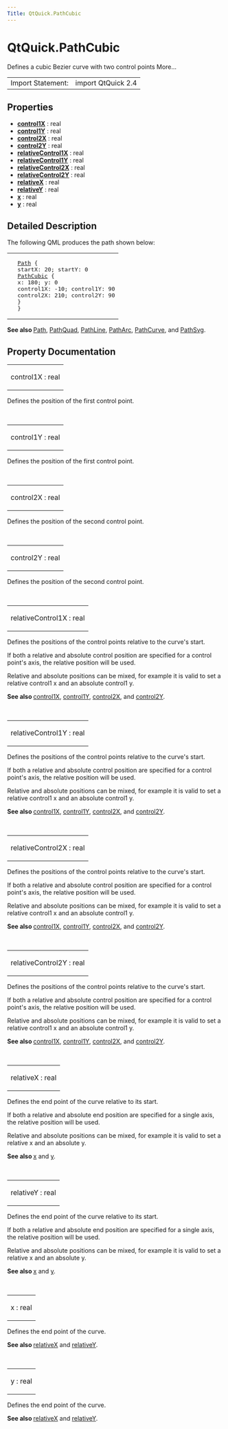 ```yaml
---
Title: QtQuick.PathCubic
---
```


# QtQuick.PathCubic

<span class="subtitle"></span>
<!-- $$$PathCubic-brief -->
<p>Defines a cubic Bezier curve with two control points More...</p>
<!-- @@@PathCubic -->
<table class="alignedsummary">
<tr><td class="memItemLeft rightAlign topAlign"> Import Statement:</td><td class="memItemRight bottomAlign"> import QtQuick 2.4</td></tr></table><ul>
</ul>
<h2 id="properties">Properties</h2>
<ul>
<li class="fn"><b><b><a href="#control1X-prop">control1X</a></b></b> : real</li>
<li class="fn"><b><b><a href="#control1Y-prop">control1Y</a></b></b> : real</li>
<li class="fn"><b><b><a href="#control2X-prop">control2X</a></b></b> : real</li>
<li class="fn"><b><b><a href="#control2Y-prop">control2Y</a></b></b> : real</li>
<li class="fn"><b><b><a href="#relativeControl1X-prop">relativeControl1X</a></b></b> : real</li>
<li class="fn"><b><b><a href="#relativeControl1Y-prop">relativeControl1Y</a></b></b> : real</li>
<li class="fn"><b><b><a href="#relativeControl2X-prop">relativeControl2X</a></b></b> : real</li>
<li class="fn"><b><b><a href="#relativeControl2Y-prop">relativeControl2Y</a></b></b> : real</li>
<li class="fn"><b><b><a href="#relativeX-prop">relativeX</a></b></b> : real</li>
<li class="fn"><b><b><a href="#relativeY-prop">relativeY</a></b></b> : real</li>
<li class="fn"><b><b><a href="#x-prop">x</a></b></b> : real</li>
<li class="fn"><b><b><a href="#y-prop">y</a></b></b> : real</li>
</ul>
<!-- $$$PathCubic-description -->
<h2 id="details">Detailed Description</h2>
</p>
<p>The following QML produces the path shown below:</p>
<table class="generic">
<tr valign="top"><td ><p class="centerAlign"><img src="https://developer.ubuntu.com/static/devportal_uploaded/994da620-77ec-43ed-bb61-c66dddac7346-../QtQuick.PathCubic/images/declarative-pathcubic.png" alt="" /></p></td><td ><pre class="qml"><span class="type"><a href="QtQuick.Path.md">Path</a></span> {
<span class="name">startX</span>: <span class="number">20</span>; <span class="name">startY</span>: <span class="number">0</span>
<span class="type"><a href="index.html">PathCubic</a></span> {
<span class="name">x</span>: <span class="number">180</span>; <span class="name">y</span>: <span class="number">0</span>
<span class="name">control1X</span>: -<span class="number">10</span>; <span class="name">control1Y</span>: <span class="number">90</span>
<span class="name">control2X</span>: <span class="number">210</span>; <span class="name">control2Y</span>: <span class="number">90</span>
}
}</pre>
</td></tr>
</table>
<p><b>See also </b><a href="QtQuick.Path.md">Path</a>, <a href="QtQuick.PathQuad.md">PathQuad</a>, <a href="QtQuick.PathLine.md">PathLine</a>, <a href="QtQuick.PathArc.md">PathArc</a>, <a href="QtQuick.PathCurve.md">PathCurve</a>, and <a href="QtQuick.PathSvg.md">PathSvg</a>.</p>
<!-- @@@PathCubic -->
<h2>Property Documentation</h2>
<!-- $$$control1X -->
<table class="qmlname"><tr valign="top" id="control1X-prop"><td class="tblQmlPropNode"><p><span class="name">control1X</span> : <span class="type">real</span></p></td></tr></table><p>Defines the position of the first control point.</p>
<!-- @@@control1X -->
<br/>
<!-- $$$control1Y -->
<table class="qmlname"><tr valign="top" id="control1Y-prop"><td class="tblQmlPropNode"><p><span class="name">control1Y</span> : <span class="type">real</span></p></td></tr></table><p>Defines the position of the first control point.</p>
<!-- @@@control1Y -->
<br/>
<!-- $$$control2X -->
<table class="qmlname"><tr valign="top" id="control2X-prop"><td class="tblQmlPropNode"><p><span class="name">control2X</span> : <span class="type">real</span></p></td></tr></table><p>Defines the position of the second control point.</p>
<!-- @@@control2X -->
<br/>
<!-- $$$control2Y -->
<table class="qmlname"><tr valign="top" id="control2Y-prop"><td class="tblQmlPropNode"><p><span class="name">control2Y</span> : <span class="type">real</span></p></td></tr></table><p>Defines the position of the second control point.</p>
<!-- @@@control2Y -->
<br/>
<!-- $$$relativeControl1X -->
<table class="qmlname"><tr valign="top" id="relativeControl1X-prop"><td class="tblQmlPropNode"><p><span class="name">relativeControl1X</span> : <span class="type">real</span></p></td></tr></table><p>Defines the positions of the control points relative to the curve's start.</p>
<p>If both a relative and absolute control position are specified for a control point's axis, the relative position will be used.</p>
<p>Relative and absolute positions can be mixed, for example it is valid to set a relative control1 x and an absolute control1 y.</p>
<p><b>See also </b><a href="#control1X-prop">control1X</a>, <a href="#control1Y-prop">control1Y</a>, <a href="#control2X-prop">control2X</a>, and <a href="#control2Y-prop">control2Y</a>.</p>
<!-- @@@relativeControl1X -->
<br/>
<!-- $$$relativeControl1Y -->
<table class="qmlname"><tr valign="top" id="relativeControl1Y-prop"><td class="tblQmlPropNode"><p><span class="name">relativeControl1Y</span> : <span class="type">real</span></p></td></tr></table><p>Defines the positions of the control points relative to the curve's start.</p>
<p>If both a relative and absolute control position are specified for a control point's axis, the relative position will be used.</p>
<p>Relative and absolute positions can be mixed, for example it is valid to set a relative control1 x and an absolute control1 y.</p>
<p><b>See also </b><a href="#control1X-prop">control1X</a>, <a href="#control1Y-prop">control1Y</a>, <a href="#control2X-prop">control2X</a>, and <a href="#control2Y-prop">control2Y</a>.</p>
<!-- @@@relativeControl1Y -->
<br/>
<!-- $$$relativeControl2X -->
<table class="qmlname"><tr valign="top" id="relativeControl2X-prop"><td class="tblQmlPropNode"><p><span class="name">relativeControl2X</span> : <span class="type">real</span></p></td></tr></table><p>Defines the positions of the control points relative to the curve's start.</p>
<p>If both a relative and absolute control position are specified for a control point's axis, the relative position will be used.</p>
<p>Relative and absolute positions can be mixed, for example it is valid to set a relative control1 x and an absolute control1 y.</p>
<p><b>See also </b><a href="#control1X-prop">control1X</a>, <a href="#control1Y-prop">control1Y</a>, <a href="#control2X-prop">control2X</a>, and <a href="#control2Y-prop">control2Y</a>.</p>
<!-- @@@relativeControl2X -->
<br/>
<!-- $$$relativeControl2Y -->
<table class="qmlname"><tr valign="top" id="relativeControl2Y-prop"><td class="tblQmlPropNode"><p><span class="name">relativeControl2Y</span> : <span class="type">real</span></p></td></tr></table><p>Defines the positions of the control points relative to the curve's start.</p>
<p>If both a relative and absolute control position are specified for a control point's axis, the relative position will be used.</p>
<p>Relative and absolute positions can be mixed, for example it is valid to set a relative control1 x and an absolute control1 y.</p>
<p><b>See also </b><a href="#control1X-prop">control1X</a>, <a href="#control1Y-prop">control1Y</a>, <a href="#control2X-prop">control2X</a>, and <a href="#control2Y-prop">control2Y</a>.</p>
<!-- @@@relativeControl2Y -->
<br/>
<!-- $$$relativeX -->
<table class="qmlname"><tr valign="top" id="relativeX-prop"><td class="tblQmlPropNode"><p><span class="name">relativeX</span> : <span class="type">real</span></p></td></tr></table><p>Defines the end point of the curve relative to its start.</p>
<p>If both a relative and absolute end position are specified for a single axis, the relative position will be used.</p>
<p>Relative and absolute positions can be mixed, for example it is valid to set a relative x and an absolute y.</p>
<p><b>See also </b><a href="#x-prop">x</a> and <a href="#y-prop">y</a>.</p>
<!-- @@@relativeX -->
<br/>
<!-- $$$relativeY -->
<table class="qmlname"><tr valign="top" id="relativeY-prop"><td class="tblQmlPropNode"><p><span class="name">relativeY</span> : <span class="type">real</span></p></td></tr></table><p>Defines the end point of the curve relative to its start.</p>
<p>If both a relative and absolute end position are specified for a single axis, the relative position will be used.</p>
<p>Relative and absolute positions can be mixed, for example it is valid to set a relative x and an absolute y.</p>
<p><b>See also </b><a href="#x-prop">x</a> and <a href="#y-prop">y</a>.</p>
<!-- @@@relativeY -->
<br/>
<!-- $$$x -->
<table class="qmlname"><tr valign="top" id="x-prop"><td class="tblQmlPropNode"><p><span class="name">x</span> : <span class="type">real</span></p></td></tr></table><p>Defines the end point of the curve.</p>
<p><b>See also </b><a href="#relativeX-prop">relativeX</a> and <a href="#relativeY-prop">relativeY</a>.</p>
<!-- @@@x -->
<br/>
<!-- $$$y -->
<table class="qmlname"><tr valign="top" id="y-prop"><td class="tblQmlPropNode"><p><span class="name">y</span> : <span class="type">real</span></p></td></tr></table><p>Defines the end point of the curve.</p>
<p><b>See also </b><a href="#relativeX-prop">relativeX</a> and <a href="#relativeY-prop">relativeY</a>.</p>
<!-- @@@y -->
<br/>
